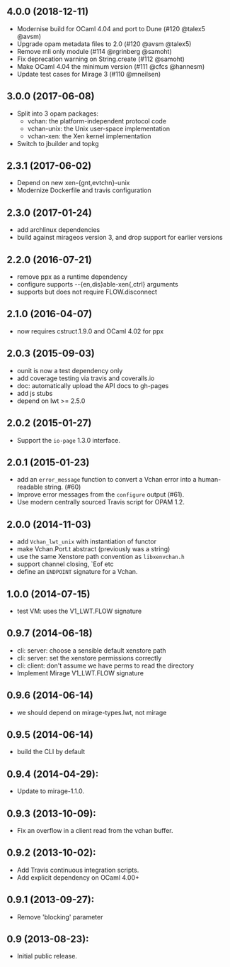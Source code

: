 ## 4.0.0 (2018-12-11)
* Modernise build for OCaml 4.04 and port to Dune (#120 @talex5 @avsm)
* Upgrade opam metadata files to 2.0 (#120 @avsm @talex5)
* Remove mli only module (#114 @rgrinberg @samoht)
* Fix deprecation warning on String.create (#112 @samoht)
* Make OCaml 4.04 the minimum version (#111 @cfcs @hannesm)
* Update test cases for Mirage 3 (#110 @mneilsen)
 
## 3.0.0 (2017-06-08)
* Split into 3 opam packages:
  * vchan: the platform-independent protocol code
  * vchan-unix: the Unix user-space implementation
  * vchan-xen: the Xen kernel implementation
* Switch to jbuilder and topkg

## 2.3.1 (2017-06-02)
* Depend on new xen-{gnt,evtchn}-unix
* Modernize Dockerfile and travis configuration

## 2.3.0 (2017-01-24)
* add archlinux dependencies
* build against mirageos version 3, and drop support for earlier versions

## 2.2.0 (2016-07-21)
* remove ppx as a runtime dependency
* configure supports --{en,dis}able-xen{,ctrl} arguments
* supports but does not require FLOW.disconnect

## 2.1.0 (2016-04-07)
* now requires cstruct.1.9.0 and OCaml 4.02 for ppx

## 2.0.3 (2015-09-03)
* ounit is now a test dependency only
* add coverage testing via travis and coveralls.io
* doc: automatically upload the API docs to gh-pages
* add js stubs
* depend on lwt >= 2.5.0

## 2.0.2 (2015-01-27)
* Support the `io-page` 1.3.0 interface.

## 2.0.1 (2015-01-23)
* add an `error_message` function to convert a Vchan error
  into a human-readable string. (#60)
* Improve error messages from the `configure` output (#61).
* Use modern centrally sourced Travis script for OPAM 1.2.

## 2.0.0 (2014-11-03)
* add `Vchan_lwt_unix` with instantiation of functor
* make Vchan.Port.t abstract (previously was a string)
* use the same Xenstore path convention as `libxenvchan.h`
* support channel closing, `Eof etc
* define an `ENDPOINT` signature for a Vchan.

## 1.0.0 (2014-07-15)
* test VM: uses the V1_LWT.FLOW signature

## 0.9.7 (2014-06-18)
* cli: server: choose a sensible default xenstore path
* cli: server: set the xenstore permissions correctly
* cli: client: don't assume we have perms to read the directory
* Implement Mirage V1_LWT.FLOW signature

## 0.9.6 (2014-06-14)
* we should depend on mirage-types.lwt, not mirage

## 0.9.5 (2014-06-14)
* build the CLI by default

## 0.9.4 (2014-04-29):
* Update to mirage-1.1.0.

## 0.9.3 (2013-10-09):
* Fix an overflow in a client read from the vchan buffer.

## 0.9.2 (2013-10-02):
* Add Travis continuous integration scripts.
* Add explicit dependency on OCaml 4.00+

## 0.9.1 (2013-09-27):
* Remove 'blocking' parameter

## 0.9 (2013-08-23):
* Initial public release.
